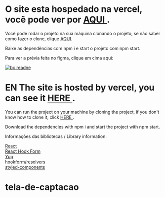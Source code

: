 # O site esta hospedado na vercel, você pode ver por <a href="https://tela-de-captacao-ed5s4eya1-eliasgabriel1.vercel.app/"> AQUI </a>.

Você pode rodar o projeto na sua máquina clonando o projeto, se não saber como fazer o clone, clique <a href="https://www.atlassian.com/br/git/tutorials/setting-up-a-repository/git-clone"> AQUI</a>.

Baixe as dependências com npm i e start o projeto com npm start.


Para ver a prévia feita no figma, clique em cima aqui:

<a href="https://www.figma.com/file/04VksldwQwGxOCyJU4GZtl/frame1?node-id=0%3A1" target="__blank">![bc readne](https://user-images.githubusercontent.com/50595684/140429879-5a548f2f-71a6-411f-b06c-0ce9b845198d.PNG) </a>


# EN The site is hosted by vercel, you can see it <a href="https://tela-de-captacao-ed5s4eya1-eliasgabriel1.vercel.app/"> HERE </a>.

You can run the project on your machine by cloning the project, if you don't know how to clone it, click <a href="https://www.atlassian.com/br/git/tutorials/setting-up-a-repository/git-clone"> HERE </a>.


Download the dependencies with npm i and start the project with npm start.


Informações das bibliotecas / Library information:
 

<a href="https://pt-br.reactjs.org/"> React </a> <br>
<a href="https://react-hook-form.com/"> React Hook Form</a><br>
<a href="https://www.npmjs.com/package/yup"> Yup </a><br>
<a href="https://www.npmjs.com/package/@hookform/resolvers"> hookform/resolvers </a><br>
<a href="https://styled-components.com/docs"> styled-components</a>
# tela-de-captacao
